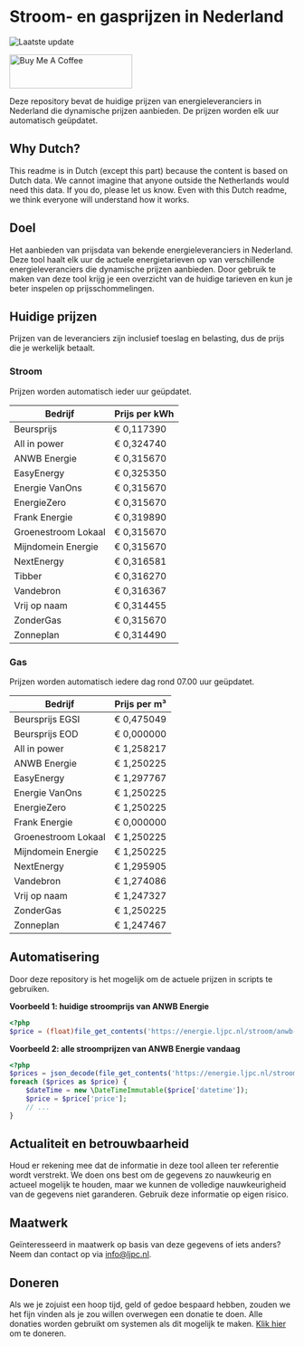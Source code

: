 # Stroom- en gasprijzen in Nederland

![Laatste update](https://img.shields.io/badge/laatste%20update-2023--10--25%2012%3A00%20CET-brightgreen)

<a href="https://www.buymeacoffee.com/Lars-" target="_blank"><img src="https://cdn.buymeacoffee.com/buttons/v2/default-orange.png" alt="Buy Me A Coffee" height="60" style="height: 60px !important;width: 217px !important;" ></a>

Deze repository bevat de huidige prijzen van energieleveranciers in Nederland die dynamische prijzen aanbieden. De prijzen worden elk uur automatisch geüpdatet.

## Why Dutch?

This readme is in Dutch (except this part) because the content is based on Dutch data. We cannot imagine that anyone outside the Netherlands would need this data. If you do, please let us know. Even with this Dutch readme, we think
everyone will understand how it works.

## Doel

Het aanbieden van prijsdata van bekende energieleveranciers in Nederland. Deze tool haalt elk uur de actuele energietarieven op van verschillende energieleveranciers die dynamische prijzen aanbieden. Door gebruik te maken van deze tool
krijg je een overzicht van de huidige tarieven en kun je beter inspelen op prijsschommelingen.

## Huidige prijzen

Prijzen van de leveranciers zijn inclusief toeslag en belasting, dus de prijs die je werkelijk betaalt.

### Stroom

Prijzen worden automatisch ieder uur geüpdatet.

 Bedrijf | Prijs per kWh 
---------|---------------
Beursprijs | € 0,117390
All in power | € 0,324740
ANWB Energie | € 0,315670
EasyEnergy | € 0,325350
Energie VanOns | € 0,315670
EnergieZero | € 0,315670
Frank Energie | € 0,319890
Groenestroom Lokaal | € 0,315670
Mijndomein Energie | € 0,315670
NextEnergy | € 0,316581
Tibber | € 0,316270
Vandebron | € 0,316367
Vrij op naam | € 0,314455
ZonderGas | € 0,315670
Zonneplan | € 0,314490


### Gas

Prijzen worden automatisch iedere dag rond 07.00 uur geüpdatet.

 Bedrijf | Prijs per m³ 
---------|--------------
Beursprijs EGSI | € 0,475049
Beursprijs EOD | € 0,000000
All in power | € 1,258217
ANWB Energie | € 1,250225
EasyEnergy | € 1,297767
Energie VanOns | € 1,250225
EnergieZero | € 1,250225
Frank Energie | € 0,000000
Groenestroom Lokaal | € 1,250225
Mijndomein Energie | € 1,250225
NextEnergy | € 1,295905
Vandebron | € 1,274086
Vrij op naam | € 1,247327
ZonderGas | € 1,250225
Zonneplan | € 1,247467


## Automatisering

Door deze repository is het mogelijk om de actuele prijzen in scripts te gebruiken.

**Voorbeeld 1: huidige stroomprijs van ANWB Energie**

```php
<?php
$price = (float)file_get_contents('https://energie.ljpc.nl/stroom/anwb-energie-nu.txt');

```

**Voorbeeld 2: alle stroomprijzen van ANWB Energie vandaag**

```php
<?php
$prices = json_decode(file_get_contents('https://energie.ljpc.nl/stroom/all-in-power-vandaag.json'),true);
foreach ($prices as $price) {
    $dateTime = new \DateTimeImmutable($price['datetime']);
    $price = $price['price'];
    // ...
}
```

## Actualiteit en betrouwbaarheid

Houd er rekening mee dat de informatie in deze tool alleen ter referentie wordt verstrekt. We doen ons best om de gegevens zo nauwkeurig en actueel mogelijk te houden, maar we kunnen de volledige nauwkeurigheid van de gegevens niet
garanderen. Gebruik deze informatie op eigen risico.

## Maatwerk

Geïnteresseerd in maatwerk op basis van deze gegevens of iets anders? Neem dan contact op
via [info@ljpc.nl](mailto:info@ljpc.nl?subject=Energie%20prijzen).

## Doneren

Als we je zojuist een hoop tijd, geld of gedoe bespaard hebben, zouden we het fijn vinden als je zou willen overwegen een
donatie te doen. Alle donaties worden gebruikt om systemen als dit mogelijk te
maken. [Klik hier](https://www.buymeacoffee.com/Lars-) om te doneren.
